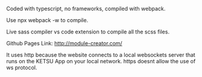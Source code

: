 Coded with typescript, no frameworks, compiled with webpack.

Use npx webpack -w to compile.

Live sass compiler vs code extension to compile all the scss files.

Github Pages Link: http://module-creator.com/

It uses http because the website connects to a local websockets server that runs on the KETSU App on your local network. https doesnt allow the use of ws protocol.

